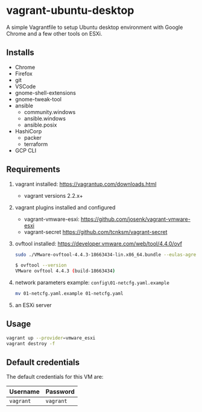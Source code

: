 # vagrant-ubuntu-desktop

A simple Vagrantfile to setup Ubuntu desktop environment with Google Chrome and a few other tools on ESXi.

## Installs

* Chrome
* Firefox
* git
* VSCode
* gnome-shell-extensions
* gnome-tweak-tool
* ansible
  * community.windows
  * ansible.windows
  * ansible.posix
* HashiCorp
  * packer
  * terraform
* GCP CLI

## Requirements

1. vagrant installed: <https://vagrantup.com/downloads.html>
   * vagrant versions 2.2.x+
2. vagrant plugins installed and configured
   * vagrant-vmware-esxi: <https://github.com/josenk/vagrant-vmware-esxi>
   * vagrant-secret <https://github.com/tcnksm/vagrant-secret>
3. ovftool installed: <https://developer.vmware.com/web/tool/4.4.0/ovf>

    ```bash
    sudo ./VMware-ovftool-4.4.3-18663434-lin.x86_64.bundle --eulas-agreed
    ```

    ```bash
    $ ovftool --version
    VMware ovftool 4.4.3 (build-18663434)
    ```

4. network parameters example: `config\01-netcfg.yaml.example`

    ```bash
    mv 01-netcfg.yaml.example 01-netcfg.yaml
    ```

5. an ESXi server

## Usage

```bash
vagrant up --provider=vmware_esxi
vagrant destroy -f
```

## Default credentials

The default credentials for this VM are:

| Username | Password |
| -------- | -------- |
| `vagrant` | `vagrant`|
